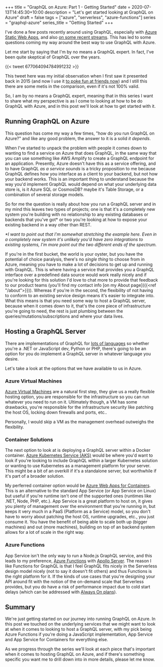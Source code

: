 +++
title = "GraphQL on Azure: Part 1 - Getting Started"
date = 2020-07-13T14:45:30+10:00
description = "Let's get started looking at GraphQL on Azure"
draft = false
tags = ["azure", "serverless", "azure-functions"]
series = "graphql-azure"
series_title = "Getting Started"
+++

I've done a few posts recently around using GraphQL, especially with [Azure Static Web Apps](https://azure.microsoft.com/services/app-service/static/?{{<cda>}}), and also [on some recent streams](https://www.youtube.com/channel/UCT1QtGr1IzVPNSF_YMrKCAw). This has led to some questions coming my way around the best way to use GraphQL with Azure.

Let me start by saying that I'm by no means a GraphQL expert. In fact, I've been quite skeptical of GraphQL over the years.

{{< tweet 677064094784991232 >}}

This tweet here was my initial observation when I first saw it presented back in 2015 (and now I use it [to poke fun at friends now](https://twitter.com/slace/status/1132145211197411335)) and I still this there are some metis in the comparison, even if it's not 100% valid.

So, I am by no means a GraphQL expert, meaning that in this series I want to share what my perspective is as I come to looking at how to be do GraphQL with Azure, and in this post we'll look at how to get started with it.

## Running GraphQL on Azure

This question has come my way a few times, "how do you run GraphQL on Azure?" and like any good problem, the answer to it is a solid _it depends_.

When I've started to unpack the problem with people it comes down to wanting to find a service on Azure that does GraphQL, in the same way that you can use something like AWS Amplify to create a GraphQL endpoint for an application. Presently, Azure doesn't have this as a service offering, and to have GraphQL _as a service sounds_ is a tricky proposition to me because GraphQL defines how you interface as a client to your backend, but not how your backend works. This is an important thing to understand because the way you'd implement GraphQL would depend on what your underlying data store is, is it Azure SQL or CosmosDB? maybe it's Table Storage, or a combination of several storage models.

So for me the question is really about how you run a GraphQL server and in my mind this leaves two types of projects; one is that it's a completely new system you're building with no relationship to any existing databases or backends that you've got\* or two you're looking at how to expose your existing backend in a way other than REST.

_\*I want to point out that I'm somewhat stretching the example here. Even in a completely new system it's unlikely you'd have zero integrations to existing systems, I'm more point out the two different ends of the spectrum._

If you're in the first bucket, the world is your oyster, but you have the potential of choice paralysis, there's no _single thing_ to choose from in Azure, meaning you have to make a lot of decisions to get up and running with GraphQL. This is where having a service that provides you a GraphQL interface over a predefined data source would work really nicely and if you're looking for this solution I'd love to chat more to provide that feedback to our product teams (you'll find my contact info [on my About page]({{<ref "/about">}})). Whereas if you're in the second, the flexibility of not having to conform to an existing service design means it's easier to integrate into. What this means is that you need some way to host a GraphQL server, because when it comes down to it, that's the core piece of infrastructure you're going to need, the rest is just plumbing between the queries/mutations/subscriptions and where your data lives.

## Hosting a GraphQL Server

There are implementations of GraphQL for [lots of languages](https://graphql.org/code/) so whether you're a .NET or JavaScript dev, Python or PHP, there's going to be an option for you do implement a GraphQL server in whatever language you desire.

Let's take a look at the options that we have available to us in Azure.

### Azure Virtual Machines

[Azure Virtual Machines](https://azure.microsoft.com/services/virtual-machines/?{{<cda>}}) are a natural first step, they give us a really flexible hosting option, you are responsible for the infrastructure so you can run whatever you need to run on it. Ultimately though, a VM has some drawbacks, you're responsible for the infrastructure security like patching the host OS, locking down firewalls and ports, etc..

Personally, I would skip a VM as the management overhead outweighs the flexibility.

### Container Solutions

The next option to look at is deploying a GraphQL server within a Docker container. [Azure Kubernetes Service (AKS)](https://azure.microsoft.com/services/kubernetes-service/?{{<cda>}}) would be where you'd want to look if you're looking to include GraphQL within a larger Kubernetes solution or wanting to use Kubernetes as a management platform for your server. This might be a bit of an overkill if it's a standalone server, but worthwhile if it's part of a broader solution.

My perferred container option would be [Azure Web Apps for Containers](https://docs.microsoft.com/azure/app-service/containers/?{{<cda>}}). This is an alternative to the standard App Service (or App Service on Linux) but useful if you're runtime isn't one of the supported ones (runtimes like .NET, Node, PHP, etc.). App Service is a great platform to host on, it gives you plenty of management over the environment that you're running in, but keeps it very much in a PaaS (Platform as a Service) model, so you don't have to worry about patching the host OS, runtime upgrades, etc., you just consume it. You have the benefit of being able to scale both up (bigger machines) and out (more machines), building on top of an backend system allows for a lot of scale in the right way.

### Azure Functions

App Service isn't the only way to run a Node.js GraphQL service, and this leads to my preference, [Azure Functions](https://docs.microsoft.com/azure/azure-functions/functions-overview?{{<cda>}}) with [Apollo Server](https://www.apollographql.com/docs/apollo-server). The reason I like Functions for GraphQL is that I feel GraphQL fits nicely in the Serverless design model nicely (not to say it doesn't fit others) and thus Functions is the right platform for it. If the kinds of use cases that you're designing your API around fit with the notion of the on-demand scale that Serverless provides, but you do have a risk of performance impact due to cold start delays (which can be addressed with [Always On plans](https://docs.microsoft.com/azure/azure-functions/functions-scale?{{<cda>}}#cold-start)).

## Summary

We're just getting started on our journey into running GraphQL on Azure. In this post we touched on the underlying services that we might want to look at when it comes to looking to host a GraphQL server, with my pick being Azure Functions if you're doing a JavaScript implementation, App Service and App Service for Containers for everything else.

As we progress through the series we'll look at each piece that's important when it comes to hosting GraphQL on Azure, and if there's something specific you want me to drill down into in more details, please let me know.
